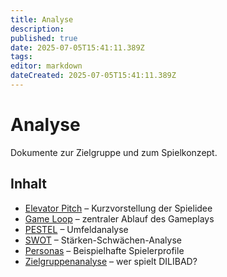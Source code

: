 ```yaml
---
title: Analyse
description:
published: true
date: 2025-07-05T15:41:11.389Z
tags:
editor: markdown
dateCreated: 2025-07-05T15:41:11.389Z
---
```


# Analyse

Dokumente zur Zielgruppe und zum Spielkonzept.

## Inhalt
- [Elevator Pitch](ElevatorPitch.md) – Kurzvorstellung der Spielidee
- [Game Loop](GameLoop.md) – zentraler Ablauf des Gameplays
- [PESTEL](PESTEL.md) – Umfeldanalyse
- [SWOT](SWOT.md) – Stärken-Schwächen-Analyse
- [Personas](Personas.md) – Beispielhafte Spielerprofile
- [Zielgruppenanalyse](Zielgruppenanalyse.md) – wer spielt DILIBAD?
